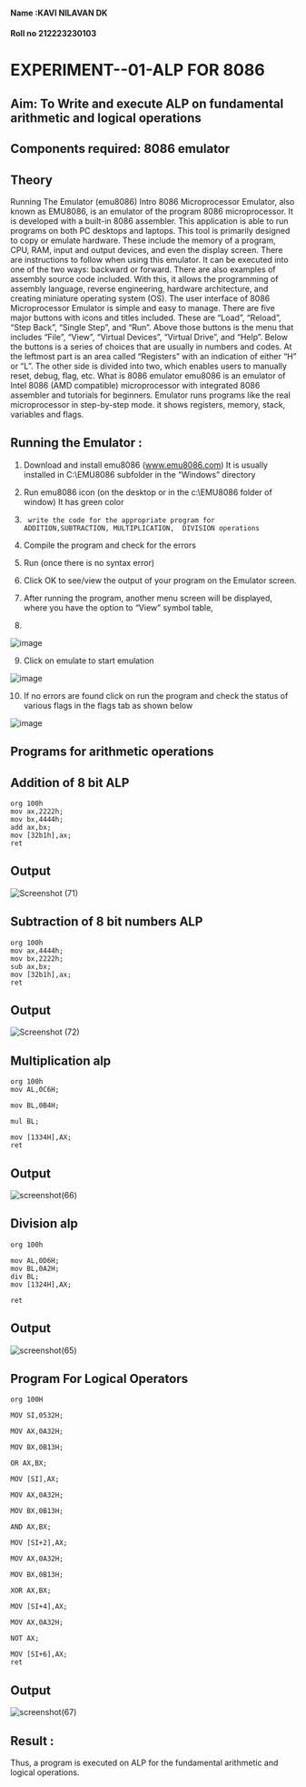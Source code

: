 #### Name :KAVI NILAVAN DK
#### Roll no 212223230103
# EXPERIMENT--01-ALP FOR 8086
## Aim: To Write and execute ALP on fundamental arithmetic and logical operations
## Components required: 8086  emulator 
## Theory 
Running The Emulator (emu8086) Intro 8086 Microprocessor Emulator, also known as EMU8086, is an emulator of the program 8086 microprocessor. It is developed with a built-in 8086 assembler. This application is able to run programs on both PC desktops and laptops. This tool is primarily designed to copy or emulate hardware. These include the memory of a program, CPU, RAM, input and output devices, and even the display screen. There are instructions to follow when using this emulator. It can be executed into one of the two ways: backward or forward. There are also examples of assembly source code included. With this, it allows the programming of assembly language, reverse engineering, hardware architecture, and creating miniature operating system (OS). The user interface of 8086 Microprocessor Emulator is simple and easy to manage. There are five major buttons with icons and titles included. These are “Load”, “Reload”, “Step Back”, “Single Step”, and “Run”. Above those buttons is the menu that includes “File”, “View”, “Virtual Devices”, “Virtual Drive”, and “Help”. Below the buttons is a series of choices that are usually in numbers and codes. At the leftmost part is an area called “Registers” with an indication of either “H” or “L”. The other side is divided into two, which enables users to manually reset, debug, flag, etc. What is 8086 emulator emu8086 is an emulator of Intel 8086 (AMD compatible) microprocessor with integrated 8086 assembler and tutorials for beginners. Emulator runs programs like the real microprocessor in step-by-step mode. it shows registers, memory, stack, variables and flags.


 ## Running the Emulator :
1.	Download and install emu8086 (www.emu8086.com) It is usually installed in C:\EMU8086 subfolder in the “Windows” directory
2.	  Run  emu8086 icon (on the desktop or in the c:\EMU8086 folder of window) It has green color 
 
 
3.		write the code for the appropriate program for ADDITION,SUBTRACTION, MULTIPLICATION,  DIVISION operations 

4.	 Compile the program and check for the errors 
5.	Run (once there is no syntax error) 

6.	Click OK to see/view the output of your program on the Emulator screen. 


7.	After running the program, another menu screen will be displayed, where you have the option to “View” symbol table,
8.	 


![image](https://user-images.githubusercontent.com/36288975/189273263-d65baae9-4b8f-4723-afb3-c0ffa4052b04.png)











9.	Click on emulate to start emulation 








![image](https://user-images.githubusercontent.com/36288975/189273273-9bb36ec1-e2e8-4892-8d35-37707332bfdc.png)








10.	If no errors are found click on run the program and check the status of various flags in the flags tab as shown below 






![image](https://user-images.githubusercontent.com/36288975/189273277-113a2a33-4a40-4ff8-95a5-ecd3a1f504fe.png)







## Programs for arithmetic  operations

## Addition  of 8 bit ALP 
```
org 100h
mov ax,2222h;
mov bx,4444h;
add ax,bx;
mov [32b1h],ax;
ret
```


## Output  
![Screenshot (71)](https://github.com/KavinilavanDK/EXPERIMENT--01-ALP-FOR-8086/assets/144870429/2e1d6367-7635-45d8-999b-afd6b6627069)

 
## Subtraction   of 8 bit numbers  ALP 
```
org 100h
mov ax,4444h;
mov bx,2222h;
sub ax,bx;
mov [32b1h],ax;
ret
```
 
## Output  
![Screenshot (72)](https://github.com/KavinilavanDK/EXPERIMENT--01-ALP-FOR-8086/assets/144870429/61e6b606-5057-43ff-ba7a-cd30c44f3e63)

## Multiplication alp 
```
org 100h
mov AL,0C6H;

mov BL,0B4H;

mul BL;

mov [1334H],AX;
ret 
```
 ## Output  
![screenshot(66)](https://github.com/KavinilavanDK/EXPERIMENT--01-ALP-FOR-8086/assets/144870429/5b18cd8e-2106-4fc9-af7f-efe62c13fcae)


## Division alp 
```
org 100h

mov AL,0D6H;
mov BL,0A2H;
div BL;
mov [1324H],AX;

ret

```

## Output  
![screenshot(65)](https://github.com/KavinilavanDK/EXPERIMENT--01-ALP-FOR-8086/assets/144870429/363608bc-675a-4f2b-b912-1ad95c580184)

## Program For Logical Operators
```
org 100H

MOV SI,0532H;

MOV AX,0A32H;

MOV BX,0B13H;

OR AX,BX;

MOV [SI],AX;

MOV AX,0A32H;

MOV BX,0B13H;

AND AX,BX;

MOV [SI+2],AX;

MOV AX,0A32H;

MOV BX,0B13H;

XOR AX,BX;

MOV [SI+4],AX;

MOV AX,0A32H;

NOT AX;

MOV [SI+6],AX;
ret
```
## Output
![screenshot(67)](https://github.com/KavinilavanDK/EXPERIMENT--01-ALP-FOR-8086/assets/144870429/b0bba943-eb46-4701-9e2b-110bad71206a)

## Result :
 Thus, a program is executed on ALP for the fundamental arithmetic and logical operations.








